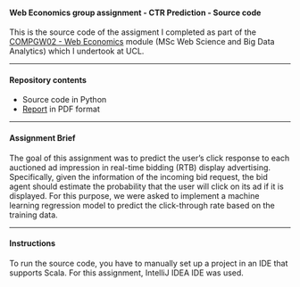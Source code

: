 #### Web Economics group assignment - CTR Prediction - Source code

This is the source code of the assigment I completed as part of the [COMPGW02 - Web Economics](http://www.cs.ucl.ac.uk/teaching_learning/syllabus/msc_web_science_and_big_data_analytics/gw02_web_economics/) module (MSc Web Science and Big Data Analytics) which I undertook at UCL.

---

#### Repository contents

* Source code in Python
* [Report](https://github.com/SergiuTripon/web-economics-ctr-prediction/blob/master/report/web_economics_report_sergiu_tripon.pdf) in PDF format

---

#### Assignment Brief

The goal of this assignment was to predict the user’s click response to each auctioned ad impression in real-time bidding (RTB) display advertising. Specifically, given the information of the incoming bid request, the bid agent should estimate the probability that the user will click on its ad if it is displayed. For this purpose, we were asked to implement a machine learning regression model to predict the click-through rate based on the training data.

---

#### Instructions

To run the source code, you have to manually set up a project in an IDE that supports Scala. For this assignment, IntelliJ IDEA IDE was used.
